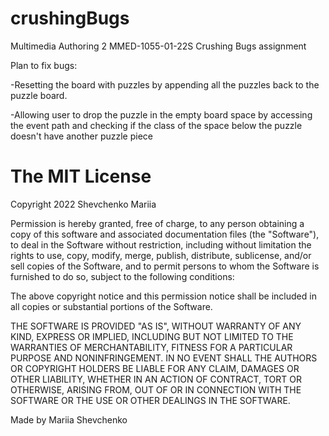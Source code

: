 # crushingBugs
Multimedia Authoring 2 MMED-1055-01-22S Crushing Bugs assignment


Plan to fix bugs:

-Resetting the board with puzzles by appending all the puzzles back to the puzzle board.

-Allowing user to drop the puzzle in the empty board space by accessing the event path and checking if the
class of the space below the puzzle doesn't have another puzzle piece


# The MIT License
Copyright 2022 Shevchenko Mariia

Permission is hereby granted, free of charge, to any person obtaining a copy of this software and associated documentation files (the "Software"), to deal in the Software without restriction, including without limitation the rights to use, copy, modify, merge, publish, distribute, sublicense, and/or sell copies of the Software, and to permit persons to whom the Software is furnished to do so, subject to the following conditions:

The above copyright notice and this permission notice shall be included in all copies or substantial portions of the Software.

THE SOFTWARE IS PROVIDED "AS IS", WITHOUT WARRANTY OF ANY KIND, EXPRESS OR IMPLIED, INCLUDING BUT NOT LIMITED TO THE WARRANTIES OF MERCHANTABILITY, FITNESS FOR A PARTICULAR PURPOSE AND NONINFRINGEMENT. IN NO EVENT SHALL THE AUTHORS OR COPYRIGHT HOLDERS BE LIABLE FOR ANY CLAIM, DAMAGES OR OTHER LIABILITY, WHETHER IN AN ACTION OF CONTRACT, TORT OR OTHERWISE, ARISING FROM, OUT OF OR IN CONNECTION WITH THE SOFTWARE OR THE USE OR OTHER DEALINGS IN THE SOFTWARE.


Made by Mariia Shevchenko
